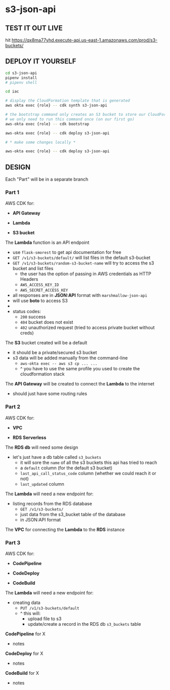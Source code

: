 # s3-json-api

## TEST IT OUT LIVE

hit https://qx8ma77yhd.execute-api.us-east-1.amazonaws.com/prod/s3-buckets/

## DEPLOY IT YOURSELF

```sh
cd s3-json-api
pipenv install
# pipenv shell

cd iac

# display the CloudFormation template that is generated
aws okta exec {role} -- cdk synth s3-json-api

# the bootstrap command only creates an S3 bucket to store our CloudFormation
# we only need to run this command once (on our first go)
aws-okta exec {role} -- cdk bootstrap

aws-okta exec {role} -- cdk deploy s3-json-api

# * make some changes locally *

aws-okta exec {role} -- cdk deploy s3-json-api
```

## DESIGN

Each "Part" will be in a separate branch

### Part 1

AWS CDK for:

- **API Gateway**

- **Lambda**

- **S3 bucket**


The **Lambda** function is an API endpoint

- use `flask-smorest` to get api documentation for free
- `GET /v1/s3-buckets/default/` will list files in the default s3-bucket
- `GET /v1/s3-buckets/random-s3-bucket-name` will try to access the s3 bucket and list files
   - the user has the option of passing in AWS credentials as HTTP Headers
   - `AWS_ACCESS_KEY_ID`
   - `AWS_SECRET_ACCESS_KEY`
- all responses are in **JSON:API** format with `marshmallow-json-api`
- will use **boto** to access S3
- 
- status codes:
   - `200` success
   - `404` bucket does not exist
   - `402` unauthorized request (tried to access private bucket without creds)


The **S3** bucket created will be a default

- it should be a private/secured s3 bucket
- s3 data will be added manually from the command-line
   - `aws-okta exec -- aws s3 cp ... ...`
   - ^ you have to use the same profile you used to create the cloudformation stack


The **API Gateway** will be created to connect the **Lambda** to the internet

- should just have some routing rules



### Part 2

AWS CDK for:

- **VPC**

- **RDS Serverless**


The **RDS db** will need some design

- let's just have a db table called `s3_buckets`
   - it will sore the `name` of all the s3 buckets this api has tried to reach
   - a `default` column (for the default s3 bucket)
   - `last_api_call_status_code` column (whether we could reach it or not)
   - `last_updated` column


The **Lambda** will need a new endpoint for:

- listing records from the RDS database
   - `GET /v1/s3-buckets/`
   - just data from the s3_bucket table of the database
   - in JSON:API format


The **VPC** for connecting the **Lambda** to the **RDS** instance



### Part 3

AWS CDK for:

- **CodePipeline**

- **CodeDeploy**

- **CodeBuild**


The **Lambda** will need a new endpoint for:

- creating data
   - `PUT /v1/s3-buckets/default`
   - ^ this will:
      - upload file to s3
      - update/create a record in the RDS db `s3_buckets` table


**CodePipeline** for X

- notes


**CodeDeploy** for X

- notes


**CodeBuild** for X

- notes
